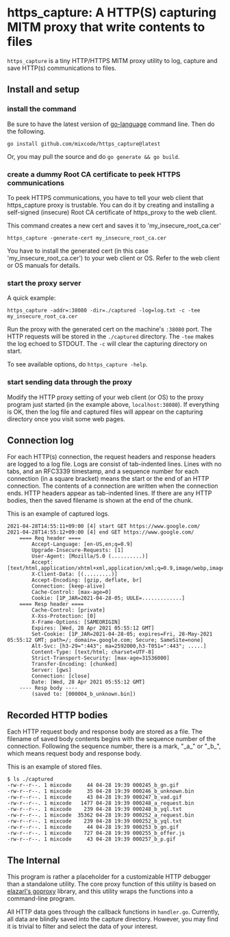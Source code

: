 
# https\_capture: A HTTP(S) capturing MITM proxy that write contents to files

`https_capture` is a tiny HTTP/HTTPS MITM proxy utility to log, capture and save HTTP(s) communications to files.


## Install and setup

### install the command
Be sure to have the latest version of [go-language](https://golang.org/) command line.
Then do the following.
```
go install github.com/mixcode/https_capture@latest
```

Or, you may pull the source and do `go generate && go build`.


### create a dummy Root CA certificate to peek HTTPS communications

To peek HTTPS communications, you have to tell your web client that https\_capture proxy is trustable. You can do it by creating and installing a self-signed (insecure) Root CA certificate of https\_proxy to the web client.

This command creates a new cert and saves it to 'my\_insecure\_root\_ca.cer'
```
https_capture -generate-cert my_insecure_root_ca.cer
```

You have to install the generated cert (in this case 'my\_insecure\_root\_ca.cer') to your web client or OS. Refer to the web client or OS manuals for details.


### start the proxy server

A quick example:
```
https_capture -addr=:38080 -dir=./captured -log=log.txt -c -tee my_insecure_root_ca.cer
```

Run the proxy with the generated cert on the machine's `:38080` port. The HTTP requests will be stored in the `./captured` directory. The `-tee` makes the log echoed to STDOUT. The `-c` will clear the capturing directory on start.

To see available options, do `https_capture -help`.


### start sending data through the proxy

Modify the HTTP proxy setting of your web client (or OS) to the proxy program just started (in the example above, `localhost:38080`). If everything is OK, then the log file and captured files will appear on the capturing directory once you visit some web pages.


## Connection log

For each HTTP(s) connection, the request headers and response headers are logged to a log file. 
Logs are consist of tab-indented lines.
Lines with no tabs, and an RFC3339 timestamp, and a sequence number for each connection (in a square bracket) means the start or the end of an HTTP connection.
The contents of a connection are written when the connection ends. HTTP headers appear as tab-indented lines.
If there are any HTTP bodies, then the saved filename is shown at the end of the chunk.


This is an example of captured logs.
```
2021-04-28T14:55:11+09:00 [4] start GET https://www.google.com/
2021-04-28T14:55:12+09:00 [4] end GET https://www.google.com/
	==== Req header ====
		Accept-Language: [en-US,en;q=0.9]
		Upgrade-Insecure-Requests: [1]
		User-Agent: [Mozilla/5.0 (..........)]
		Accept: [text/html,application/xhtml+xml,application/xml;q=0.9,image/webp,image/apng,*/*;q=0.8]
		X-Client-Data: [(.........)]
		Accept-Encoding: [gzip, deflate, br]
		Connection: [keep-alive]
		Cache-Control: [max-age=0]
		Cookie: [1P_JAR=2021-04-28-05; UULE=.............]
	==== Resp header ====
		Cache-Control: [private]
		X-Xss-Protection: [0]
		X-Frame-Options: [SAMEORIGIN]
		Expires: [Wed, 28 Apr 2021 05:55:12 GMT]
		Set-Cookie: [1P_JAR=2021-04-28-05; expires=Fri, 28-May-2021 05:55:12 GMT; path=/; domain=.google.com; Secure; SameSite=none]
		Alt-Svc: [h3-29=":443"; ma=2592000,h3-T051=":443"; .....]
		Content-Type: [text/html; charset=UTF-8]
		Strict-Transport-Security: [max-age=31536000]
		Transfer-Encoding: [chunked]
		Server: [gws]
		Connection: [close]
		Date: [Wed, 28 Apr 2021 05:55:12 GMT]
	---- Resp body ----
		(saved to: [000004_b_unknown.bin])
```


## Recorded HTTP bodies

Each HTTP request body and response body are stored as a file.
The filename of saved body contents begins with the sequence number of the connection.
Following the sequence number, there is a mark, "\_a\_" or "\_b\_", which means request body and response body.

This is an example of stored files.
```
$ ls ./captured
-rw-r--r--. 1 mixcode     44 04-28 19:39 000245_b_gn.gif
-rw-r--r--. 1 mixcode     35 04-28 19:39 000246_b_unknown.bin
-rw-r--r--. 1 mixcode     43 04-28 19:39 000247_b_vad.gif
-rw-r--r--. 1 mixcode   1477 04-28 19:39 000248_a_request.bin
-rw-r--r--. 1 mixcode    239 04-28 19:39 000248_b_yql.txt
-rw-r--r--. 1 mixcode  35362 04-28 19:39 000252_a_request.bin
-rw-r--r--. 1 mixcode    239 04-28 19:39 000252_b_yql.txt
-rw-r--r--. 1 mixcode     44 04-28 19:39 000253_b_gn.gif
-rw-r--r--. 1 mixcode    727 04-28 19:39 000255_b_offer.js
-rw-r--r--. 1 mixcode     43 04-28 19:39 000257_b_p.gif
```


## The Internal

This program is rather a placeholder for a customizable HTTP debugger than a standalone utility. The core proxy function of this utility is based on [elazarl's goproxy](https://github.com/elazarl/goproxy) library, and this utility wraps the functions into a command-line program.

All HTTP data goes through the callback functions in `handler.go`. Currently, all data are blindly saved into the capture directory. However, you may find it is trivial to filter and select the data of your interest.


